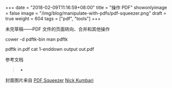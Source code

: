 +++
date = "2018-02-09T11:16:59+08:00"
title = "操作 PDF"
showonlyimage = false
image = "/img/blog/manipulate-with-pdfs/pdf-squeezer.png"
draft = true
weight = 604
tags = ["pdf", "tools"]
+++

未完草稿——PDF 文件的页面转向、合并和其他操作
<!--more-->

cower -d pdftk-bin
man pdftk

pdftk in.pdf cat 1-enddown output out.pdf

参考文档

> -

封面图片来自 [PDF Squeezer](https://dribbble.com/shots/1117540-PDF-Squeezer) <a href="https://dribbble.com/kumbari"><i class="fa fa-dribbble" aria-hidden="true"></i> Nick Kumbari</a>
